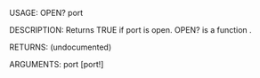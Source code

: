 USAGE:
     OPEN? port 

DESCRIPTION:
     Returns TRUE if port is open.
     OPEN? is a function .

RETURNS:
    (undocumented)

ARGUMENTS:
    port [port!]
